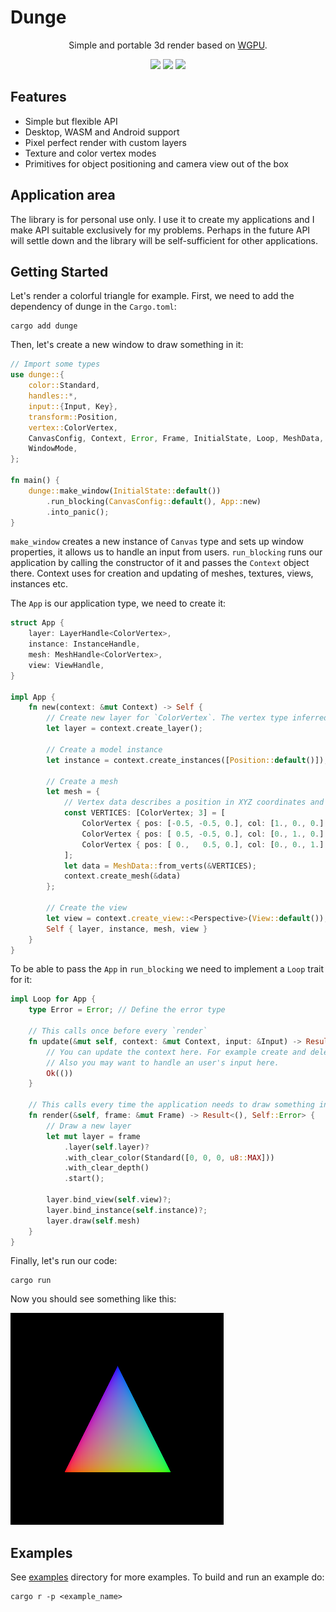 # Dunge

<div align="center">
    <p>
        Simple and portable 3d render based on <a href="https://github.com/gfx-rs/wgpu">WGPU</a>.
    </p>
    <p>
        <a href="https://crates.io/crates/dunge"><img src="https://img.shields.io/crates/v/dunge.svg"></img></a>
        <a href="https://docs.rs/dunge"><img src="https://docs.rs/dunge/badge.svg"></img></a>
        <a href="https://github.com/nanoqsh/dunge/actions"><img src="https://github.com/nanoqsh/dunge/workflows/ci/badge.svg"></img></a>
    </p>
</div>

## Features
* Simple but flexible API
* Desktop, WASM and Android support
* Pixel perfect render with custom layers
* Texture and color vertex modes
* Primitives for object positioning and camera view out of the box

## Application area
The library is for personal use only. I use it to create my applications and I make API suitable exclusively for my problems. Perhaps in the future API will settle down and the library will be self-sufficient for other applications.

## Getting Started
Let's render a colorful triangle for example. First, we need to add the dependency of dunge in the `Cargo.toml`:
```
cargo add dunge
```

Then, let's create a new window to draw something in it:
```rust
// Import some types
use dunge::{
    color::Standard,
    handles::*,
    input::{Input, Key},
    transform::Position,
    vertex::ColorVertex,
    CanvasConfig, Context, Error, Frame, InitialState, Loop, MeshData, Perspective, View,
    WindowMode,
};

fn main() {
    dunge::make_window(InitialState::default())
        .run_blocking(CanvasConfig::default(), App::new)
        .into_panic();
}
```

`make_window` creates a new instance of `Canvas` type and sets up window properties, it allows us to handle an input from users. `run_blocking` runs our application by calling the constructor of it and passes the `Context` object there. Context uses for creation and updating of meshes, textures, views, instances etc.

The `App` is our application type, we need to create it:
```rust
struct App {
    layer: LayerHandle<ColorVertex>,
    instance: InstanceHandle,
    mesh: MeshHandle<ColorVertex>,
    view: ViewHandle,
}

impl App {
    fn new(context: &mut Context) -> Self {
        // Create new layer for `ColorVertex`. The vertex type inferred from the context
        let layer = context.create_layer();

        // Create a model instance
        let instance = context.create_instances([Position::default()]);

        // Create a mesh
        let mesh = {
            // Vertex data describes a position in XYZ coordinates and color in RGB per vertex:
            const VERTICES: [ColorVertex; 3] = [
                ColorVertex { pos: [-0.5, -0.5, 0.], col: [1., 0., 0.] },
                ColorVertex { pos: [ 0.5, -0.5, 0.], col: [0., 1., 0.] },
                ColorVertex { pos: [ 0.,   0.5, 0.], col: [0., 0., 1.] },
            ];
            let data = MeshData::from_verts(&VERTICES);
            context.create_mesh(&data)
        };

        // Create the view
        let view = context.create_view::<Perspective>(View::default());
        Self { layer, instance, mesh, view }
    }
}
```

To be able to pass the `App` in `run_blocking` we need to implement a `Loop` trait for it:
```rust
impl Loop for App {
    type Error = Error; // Define the error type

    // This calls once before every `render`
    fn update(&mut self, context: &mut Context, input: &Input) -> Result<(), Self::Error> {
        // You can update the context here. For example create and delete meshes.
        // Also you may want to handle an user's input here.
        Ok(())
    }

    // This calls every time the application needs to draw something in the window
    fn render(&self, frame: &mut Frame) -> Result<(), Self::Error> {
        // Draw a new layer
        let mut layer = frame
            .layer(self.layer)?
            .with_clear_color(Standard([0, 0, 0, u8::MAX]))
            .with_clear_depth()
            .start();

        layer.bind_view(self.view)?;
        layer.bind_instance(self.instance)?;
        layer.draw(self.mesh)
    }
}
```

Finally, let's run our code:
```
cargo run
```

Now you should see something like this:

![the triangle](./examples/triangle/screen.png)

## Examples
See [examples](https://github.com/nanoqsh/dunge/tree/main/examples) directory for more examples.
To build and run an example do:
```
cargo r -p <example_name>
```
